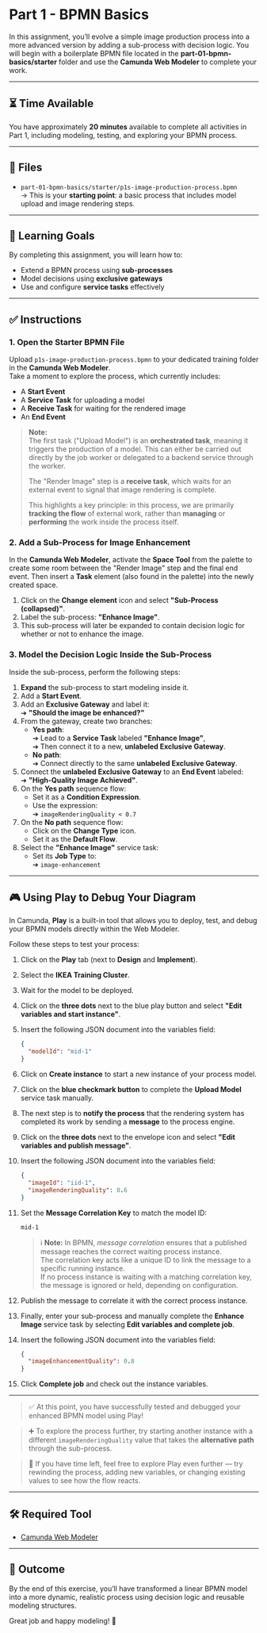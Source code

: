 # Part 1 - BPMN Basics

In this assignment, you’ll evolve a simple image production process into a more advanced version by adding a sub-process with decision logic. You will begin with a boilerplate BPMN file located in the **part-01-bpmn-basics/starter** folder and use the **Camunda Web Modeler** to complete your work.

---

## ⏳ Time Available

You have approximately **20 minutes** available to complete all activities in Part 1, including modeling, testing, and exploring your BPMN process.

---

## 📁 Files

- `part-01-bpmn-basics/starter/p1s-image-production-process.bpmn`  
  → This is your **starting point**: a basic process that includes model upload and image rendering steps.

---

## 🎯 Learning Goals

By completing this assignment, you will learn how to:

- Extend a BPMN process using **sub-processes**
- Model decisions using **exclusive gateways**
- Use and configure **service tasks** effectively

---

## ✅ Instructions

### 1. Open the Starter BPMN File

Upload `p1s-image-production-process.bpmn` to your dedicated training folder in the **Camunda Web Modeler**.  
Take a moment to explore the process, which currently includes:

- A **Start Event**
- A **Service Task** for uploading a model
- A **Receive Task** for waiting for the rendered image
- An **End Event**

> **Note:**  
> The first task ("Upload Model") is an **orchestrated task**, meaning it triggers the production of a model. This can either be carried out directly by the job worker or delegated to a backend service through the worker.  
>  
> The "Render Image" step is a **receive task**, which waits for an external event to signal that image rendering is complete.  
>  
> This highlights a key principle: in this process, we are primarily **tracking the flow** of external work, rather than **managing** or **performing** the work inside the process itself.

### 2. Add a Sub-Process for Image Enhancement

In the **Camunda Web Modeler**, activate the **Space Tool** from the palette to create some room between the "Render Image" step and the final end event. Then insert a **Task** element (also found in the palette) into the newly created space.

1. Click on the **Change element** icon and select **"Sub-Process (collapsed)"**.
2. Label the sub-process: **"Enhance Image"**.
3. This sub-process will later be expanded to contain decision logic for whether or not to enhance the image.

### 3. Model the Decision Logic Inside the Sub-Process

Inside the sub-process, perform the following steps:

1. **Expand** the sub-process to start modeling inside it.
2. Add a **Start Event**.
3. Add an **Exclusive Gateway** and label it:  
   ➔ **"Should the image be enhanced?"**
4. From the gateway, create two branches:
   - **Yes path**:  
     ➔ Lead to a **Service Task** labeled **"Enhance Image"**,  
     ➔ Then connect it to a new, **unlabeled Exclusive Gateway**.
   - **No path**:  
     ➔ Connect directly to the same **unlabeled Exclusive Gateway**.
5. Connect the **unlabeled Exclusive Gateway** to an **End Event** labeled:  
   ➔ **"High-Quality Image Achieved"**.
6. On the **Yes path** sequence flow:
   - Set it as a **Condition Expression**.
   - Use the expression:  
     ➔ `imageRenderingQuality < 0.7`
7. On the **No path** sequence flow:
   - Click on the **Change Type** icon.
   - Set it as the **Default Flow**.
8. Select the **"Enhance Image"** service task:
   - Set its **Job Type** to:  
     ➔ `image-enhancement`
     
---

## 🎮 Using Play to Debug Your Diagram

In Camunda, **Play** is a built-in tool that allows you to deploy, test, and debug your BPMN models directly within the Web Modeler.

Follow these steps to test your process:

1. Click on the **Play** tab (next to **Design** and **Implement**).
2. Select the **IKEA Training Cluster**.
3. Wait for the model to be deployed.
4. Click on the **three dots** next to the blue play button and select **"Edit variables and start instance"**.
5. Insert the following JSON document into the variables field:
    ```json
    {
      "modelId": "mid-1"
    }
    ```
6. Click on **Create instance** to start a new instance of your process model.
7. Click on the **blue checkmark button** to complete the **Upload Model** service task manually.
8. The next step is to **notify the process** that the rendering system has completed its work by sending a **message** to the process engine.
9. Click on the **three dots** next to the envelope icon and select **"Edit variables and publish message"**.
10. Insert the following JSON document into the variables field:
    ```json
    {
      "imageId": "iid-1",
      "imageRenderingQuality": 0.6
    }
    ```
11. Set the **Message Correlation Key** to match the model ID:
    ```
    mid-1
    ```

    > ℹ️ **Note:** In BPMN, *message correlation* ensures that a published message reaches the correct waiting process instance.  
    > The correlation key acts like a unique ID to link the message to a specific running instance.  
    > If no process instance is waiting with a matching correlation key, the message is ignored or held, depending on configuration.

12. Publish the message to correlate it with the correct process instance.
13. Finally, enter your sub-process and manually complete the **Enhance Image** service task by selecting **Edit variables and complete job**.
14. Insert the following JSON document into the variables field:
    ```json
    {
      "imageEnhancementQuality": 0.8
    }
    ```
15. Click **Complete job** and check out the instance variables.
---

> ✅ At this point, you have successfully tested and debugged your enhanced BPMN model using Play!  

> ➕ To explore the process further, try starting another instance with a different `imageRenderingQuality` value that takes the **alternative path** through the sub-process.

> 🎯 If you have time left, feel free to explore Play even further — try rewinding the process, adding new variables, or changing existing values to see how the flow reacts.

---

## 🛠 Required Tool

- [Camunda Web Modeler](https://camunda.com/download/modeler/)

---

## 🏁 Outcome

By the end of this exercise, you’ll have transformed a linear BPMN model into a more dynamic, realistic process using decision logic and reusable modeling structures.

Great job and happy modeling! 🎉